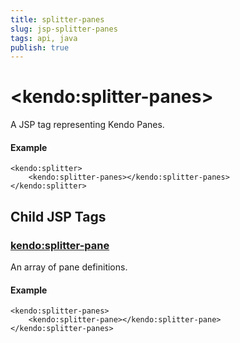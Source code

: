 ```yaml
---
title: splitter-panes
slug: jsp-splitter-panes
tags: api, java
publish: true
---
```


# \<kendo:splitter-panes\>
A JSP tag representing Kendo Panes.

#### Example
    <kendo:splitter>
        <kendo:splitter-panes></kendo:splitter-panes>
    </kendo:splitter>


## Child JSP Tags

### [kendo:splitter-pane](/api/wrappers/jsp/splitter/pane)

An array of pane definitions.

#### Example

    <kendo:splitter-panes>
        <kendo:splitter-pane></kendo:splitter-pane>
    </kendo:splitter-panes>
 
